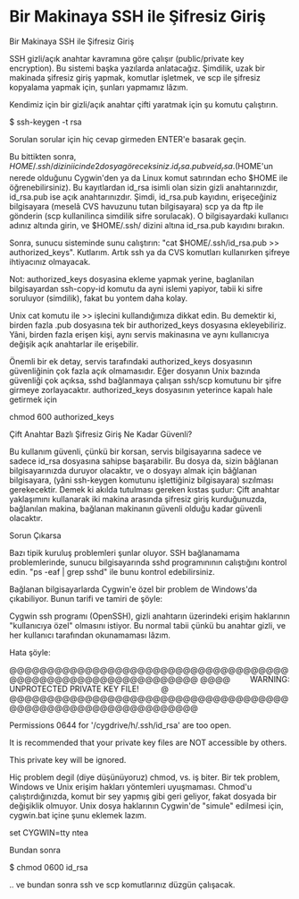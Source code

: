 # Bir Makinaya SSH ile Şifresiz Giriş




Bir Makinaya SSH ile Şifresiz Giriş




SSH gizli/açık anahtar kavramına göre çalışır (public/private key encryption). Bu sistemi başka yazılarda anlatacağız. Şimdilik, uzak bir makinada şifresiz giriş yapmak, komutlar işletmek, ve scp ile şifresiz kopyalama yapmak için, şunları yapmamız lâzım.

Kendimiz için bir gizli/açık anahtar çifti yaratmak için şu komutu çalıştırın.

$ ssh-keygen -t rsa

Sorulan sorular için hiç cevap girmeden ENTER'e basarak geçin.

Bu bittikten sonra, $HOME/.ssh/ dizini icinde 2 dosya göreceksiniz. id_rsa.pub ve id_rsa. ($HOME'un nerede olduğunu Cygwin'den ya da Linux komut satırından echo $HOME ile öğrenebilirsiniz). Bu kayıtlardan id_rsa isimli olan sizin gizli anahtarınızdır, id_rsa.pub ise açık anahtarınızdır. Şimdi, id_rsa.pub kayıdını, erişeceğiniz bilgisayara (meselâ CVS havuzunu tutan bilgisayara) scp ya da ftp ile gönderin (scp kullanilinca simdilik sifre sorulacak). O bilgisayardaki kullanıcı adınız altında girin, ve $HOME/.ssh/ dizini altına id_rsa.pub kayıdını bırakın.

Sonra, sunucu sisteminde sunu calıştırın: "cat $HOME/.ssh/id_rsa.pub >> authorized_keys". Kutlarım. Artık ssh ya da CVS komutları kullanırken şifreye ihtiyacınız olmayacak.


Not: authorized_keys dosyasina ekleme yapmak yerine, baglanilan bilgisayardan ssh-copy-id komutu da ayni islemi yapiyor, tabii ki sifre soruluyor (simdilik), fakat bu yontem daha kolay.

Unix cat komutu ile >> işlecini kullandığımıza dikkat edin. Bu demektir ki, birden fazla .pub dosyasına tek bir authorized_keys dosyasına ekleyebiliriz. Yâni, birden fazla erişen kişi, aynı servis makinasına ve aynı kullanıcıya değişik açık anahtarlar ile erişebilir.

Önemli bir ek detay, servis tarafındaki authorized_keys dosyasının güvenliğinin çok fazla açık olmamasıdır. Eğer dosyanın Unix bazında güvenliği çok açıksa, sshd bağlanmaya çalışan ssh/scp komutunu bir şifre girmeye zorlayacaktır. authorized_keys dosyasının yeterince kapalı hale getirmek için

chmod 600 authorized_keys

Çift Anahtar Bazlı Şifresiz Giriş Ne Kadar Güvenli?

Bu kullanım güvenli, çünkü bir korsan, servis bilgisayarına sadece ve sadece id_rsa dosyasına sahipse başarabilir. Bu dosya da, sizin bâğlanan bilgisayarınızda duruyor olacaktır, ve o dosyayı almak için bâğlanan bilgisayara, (yâni ssh-keygen komutunu işlettiğiniz bilgisayara) sızılması gerekecektir. Demek ki akılda tutulması gereken kıstas şudur: Çift anahtar yaklaşımını kullanarak iki makina arasında şifresiz giriş kurduğunuzda, bağlanılan makina, bağlanan makinanın güvenli olduğu kadar güvenli olacaktır.

Sorun Çıkarsa

Bazı tipik kuruluş problemleri şunlar oluyor. SSH bağlanamama problemlerinde, sunucu bilgisayarında sshd programınının calıştığını kontrol edin. "ps -eaf | grep sshd" ile bunu kontrol edebilirsiniz.

Bağlanan bilgisayarlarda Cygwin'e özel bir problem de Windows'da çıkabiliyor. Bunun tarifi ve tamiri de şöyle:

Cygwin ssh programı (OpenSSH), gizli anahtarın üzerindeki erişim haklarının "kullanıcıya özel" olmasını istiyor. Bu normal tabii çünkü bu anahtar gizli, ve her kullanıcı tarafından okunamaması lâzım.

Hata şöyle:

@@@@@@@@@@@@@@@@@@@@@@@@@@@@@@@@@@@@@@@@@@@@@@@@@@@@@@@@@@@@@@
@@@@         WARNING: UNPROTECTED PRIVATE KEY FILE!          @
@@@@@@@@@@@@@@@@@@@@@@@@@@@@@@@@@@@@@@@@@@@@@@@@@@@@@@@@@@@@@@

Permissions 0644 for '/cygdrive/h/.ssh/id_rsa' are too open.

It is recommended that your private key files are NOT accessible by others.

This private key will be ignored.

Hiç problem degil (diye düşünüyoruz) chmod, vs. iş biter. Bir tek problem, Windows ve Unix erişim hakları yöntemleri uyuşmaması. Chmod'u çalıştırdığınızda, komut bir sey yapmış gibi geri geliyor, fakat dosyada bir değişiklik olmuyor. Unix dosya haklarının Cygwin'de "simule" edilmesi için, cygwin.bat içine şunu eklemek lazım.

set CYGWIN=tty ntea

Bundan sonra

$ chmod 0600 id_rsa

.. ve bundan sonra ssh ve scp komutlarınız düzgün çalışacak.







